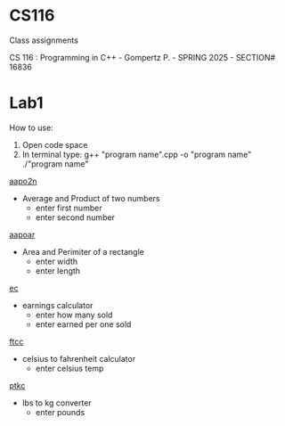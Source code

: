 # CS116
Class assignments

CS 116 : Programming in C++ - Gompertz P. - SPRING 2025 - SECTION# 16836

# Lab1
How to use:
1. Open code space
2. In terminal type: 
  g++ "program name".cpp -o "program name"
  ./"program name"
   
<u>aapo2n</u>
- Average and Product of two numbers
  - enter first number
  - enter second number

<u>aapoar</u>
- Area and Perimiter of a rectangle
  - enter width
  - enter length

<u>ec</u>
- earnings calculator
  - enter how many sold
  - enter earned per one sold

<u>ftcc</u>
- celsius to fahrenheit calculator
  - enter celsius temp

<u>ptkc</u>
- lbs to kg converter
  - enter pounds 

